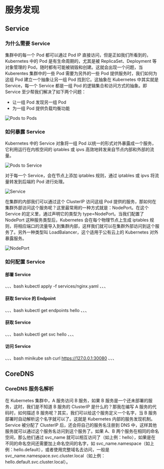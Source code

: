 # 服务发现

## Service

### 为什么需要 Service

集群中的每一个 Pod 都可以通过 Pod IP 直接访问，但是正如我们所看到的，Kubernetes 中的 Pod 是有生命周期的，尤其是被 ReplicaSet、Deployment 等对象管理的 Pod，随时都有可能被销毁和创建。这就会出现一个问题，当 Kuberentes 集群中的一些 Pod 需要为另外的一些 Pod 提供服务时，我们如何为这组 Pod 建立一个抽象让另一组 Pod 找到它。这抽象在 Kubernetes 中其实就是 Service，每一个 Service 都是一组 Pod 的逻辑集合和访问方式的抽象。即 Service 至少帮我们解决了如下两个问题：

- 让一组 Pod 发现另一组 Pod
- 为一组 Pod 提供负载均衡功能

![Pods to Pods](https://github.com/findsec-cn/k100/raw/master/docs/pods-to-pods.jpg)

### 如何暴露 Service

Kubernetes 中的 Service 对象将一组 Pod 以统一的形式对外暴露成一个服务，它利用运行在内核空间的 iptables 或 ipvs 高效地转发来自节点内部和外部的流量。

![Pods to Service](https://github.com/findsec-cn/k100/raw/master/docs/pods-to-service.jpg)

对于每一个 Service，会在节点上添加 iptables 规则，通过 iptables 或 ipvs 将流量转发到后端的 Pod 进行处理。

![Service](https://github.com/findsec-cn/k100/raw/master/docs/service.jpg)

在集群的内部我们可以通过这个 ClusterIP 访问这组 Pod 提供的服务，那如何在集群外部访问这个服务呢？这里最常用的一种方式就是：NodePort。在这个 Service 的定义里，通过声明它的类型为 type=NodePort。当我们配置了 NodePort 这种服务类型后，Kubernetes 会在每个物理节点上生成 iptables 规则，将相应端口的流量导入到集群内部，这样我们就可以在集群外部访问到这个服务了。另外一种类型叫 LoadBalancer，这个适用于公有云上的 Kubernetes 对外暴露服务。

![NodePort](https://github.com/findsec-cn/k100/raw/master/docs/service-nodeport.jpg)

### 如何配置 Service

#### 部署 Service

、、、bash
kubectl apply -f services/nginx.yaml
、、、

#### 获取 Service 的 Endpoint

、、、bash
kubectl get endpoints hello
、、、

#### 获取 Service

、、、bash
kubectl get svc hello
、、、

#### 访问 Service

、、、bash
minikube ssh
curl https://127.0.0.1:30080
、、、

## CoreDNS

### CoreDNS 服务名解析

在 Kubernetes 集群中，A 服务访问 B 服务，如果 B 服务是一个还未部署的服务，这时，我们是不知道 B 服务的 ClusterIP 是什么的？那我在编写 A 服务的代码时，如何描述 B 服务呢？其实，我们可以给这个服务定义一个名字，当 B 服务部署时自动解析这个名字就可以了。这就是 Kubernetes 内部的服务发现机制。Service 被分配了 ClusterIP 后，还会将自己的服务名注册到 DNS 中，这样其他服务就可以通过这个服务名访问到这个服务了。如果 A、B 两个服务在相同的命名空间，那么他们通过 svc_name 就可以相互访问了（如上例：hello），如果是在不同的命名空间还需要加上命名空间的名字，如 svc_name.namespace（如上例：hello.default），或者使用完整域名去访问，一般是 svc_name.namespace.svc.cluster.local（如上例：hello.default.svc.cluster.local）。
